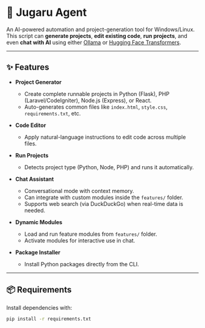 # 🤖 Jugaru Agent

An AI-powered automation and project-generation tool for Windows/Linux.  
This script can **generate projects**, **edit existing code**, **run projects**, and even **chat with AI** using either [Ollama](https://ollama.ai) or [Hugging Face Transformers](https://huggingface.co/).

---

## ✨ Features
- **Project Generator**
  - Create complete runnable projects in Python (Flask), PHP (Laravel/CodeIgniter), Node.js (Express), or React.
  - Auto-generates common files like `index.html`, `style.css`, `requirements.txt`, etc.

- **Code Editor**
  - Apply natural-language instructions to edit code across multiple files.

- **Run Projects**
  - Detects project type (Python, Node, PHP) and runs it automatically.

- **Chat Assistant**
  - Conversational mode with context memory.
  - Can integrate with custom modules inside the `features/` folder.
  - Supports web search (via DuckDuckGo) when real-time data is needed.

- **Dynamic Modules**
  - Load and run feature modules from `features/` folder.
  - Activate modules for interactive use in chat.

- **Package Installer**
  - Install Python packages directly from the CLI.

---

## 📦 Requirements
Install dependencies with:

```bash
pip install -r requirements.txt
